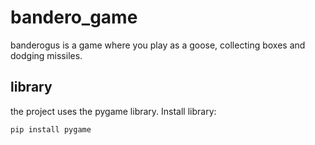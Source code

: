 # bandero_game
banderogus is a game where you play as a goose, collecting boxes and dodging missiles.
## library
the project uses the pygame library.
Install library:
```
pip install pygame
```
